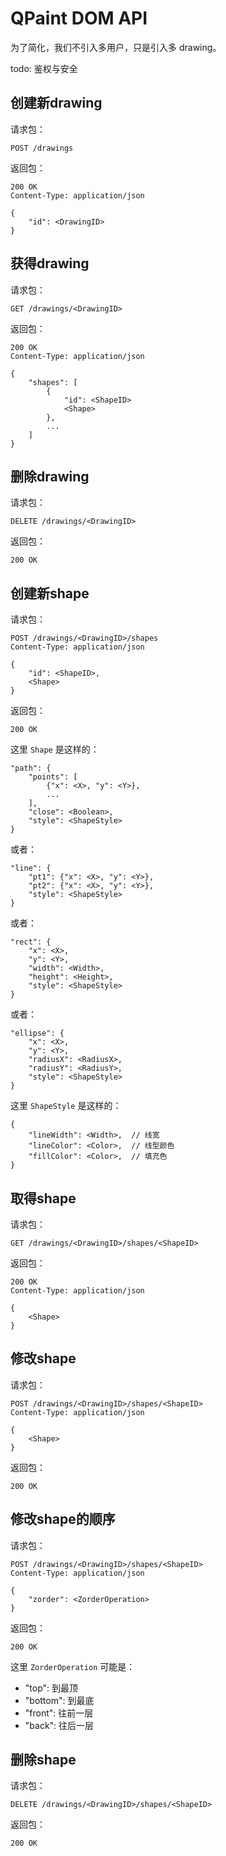 QPaint DOM API
========

为了简化，我们不引入多用户，只是引入多 drawing。

todo: 鉴权与安全

## 创建新drawing

请求包：

```
POST /drawings
```

返回包：

```
200 OK
Content-Type: application/json

{
    "id": <DrawingID>
}
```

## 获得drawing

请求包：

```
GET /drawings/<DrawingID>
```

返回包：

```
200 OK
Content-Type: application/json

{
    "shapes": [
        {
            "id": <ShapeID>
            <Shape>
        },
        ...
    ]
}
```

## 删除drawing

请求包：

```
DELETE /drawings/<DrawingID>
```

返回包：

```
200 OK
```

## 创建新shape

请求包：

```
POST /drawings/<DrawingID>/shapes
Content-Type: application/json

{
    "id": <ShapeID>,
    <Shape>
}
```

返回包：

```
200 OK
```

这里 `Shape` 是这样的：

```
"path": {
    "points": [
        {"x": <X>, "y": <Y>},
        ...
    ],
    "close": <Boolean>,
    "style": <ShapeStyle>
}
```

或者：

```
"line": {
    "pt1": {"x": <X>, "y": <Y>},
    "pt2": {"x": <X>, "y": <Y>},
    "style": <ShapeStyle>
}
```

或者：

```
"rect": {
    "x": <X>,
    "y": <Y>,
    "width": <Width>,
    "height": <Height>,
    "style": <ShapeStyle>
}
```

或者：

```
"ellipse": {
    "x": <X>,
    "y": <Y>,
    "radiusX": <RadiusX>,
    "radiusY": <RadiusY>,
    "style": <ShapeStyle>
}
```

这里 `ShapeStyle` 是这样的：

```
{
    "lineWidth": <Width>,  // 线宽
    "lineColor": <Color>,  // 线型颜色
    "fillColor": <Color>,  // 填充色
}
```

## 取得shape

请求包：

```
GET /drawings/<DrawingID>/shapes/<ShapeID>
```

返回包：

```
200 OK
Content-Type: application/json

{
    <Shape>
}
```

## 修改shape

请求包：

```
POST /drawings/<DrawingID>/shapes/<ShapeID>
Content-Type: application/json

{
    <Shape>
}
```

返回包：

```
200 OK
```

## 修改shape的顺序

请求包：

```
POST /drawings/<DrawingID>/shapes/<ShapeID>
Content-Type: application/json

{
    "zorder": <ZorderOperation>
}
```

返回包：

```
200 OK
```

这里 `ZorderOperation` 可能是：

* "top": 到最顶
* "bottom": 到最底
* "front": 往前一层
* "back": 往后一层

## 删除shape

请求包：

```
DELETE /drawings/<DrawingID>/shapes/<ShapeID>
```

返回包：

```
200 OK
```
